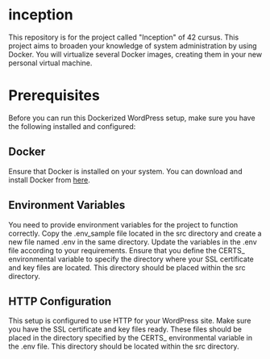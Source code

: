 # inception
This repository is for the project called "Inception" of 42 cursus. This project aims to broaden your knowledge of system administration by using Docker. You will virtualize several Docker images, creating them in your new personal virtual machine.

# Prerequisites
Before you can run this Dockerized WordPress setup, make sure you have the following installed and configured:

## Docker
Ensure that Docker is installed on your system. You can download and install Docker from [here](https://docs.docker.com/engine/install/).

## Environment Variables
You need to provide environment variables for the project to function correctly. Copy the .env_sample file located in the src directory and create a new file named .env in the same directory. Update the variables in the .env file according to your requirements. Ensure that you define the CERTS_ environmental variable to specify the directory where your SSL certificate and key files are located. This directory should be placed within the src directory.

## HTTP Configuration
This setup is configured to use HTTP for your WordPress site. Make sure you have the SSL certificate and key files ready. These files should be placed in the directory specified by the CERTS_ environmental variable in the .env file. This directory should be located within the src directory.
